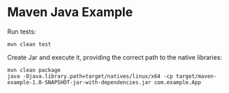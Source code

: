 # Maven Java Example

Run tests:
```
mvn clean test
```

Create Jar and execute it, providing the correct path to the native libraries:
```
mvn clean package
java -Djava.library.path=target/natives/linux/x64 -cp target/maven-example-1.0-SNAPSHOT-jar-with-dependencies.jar com.example.App
```


